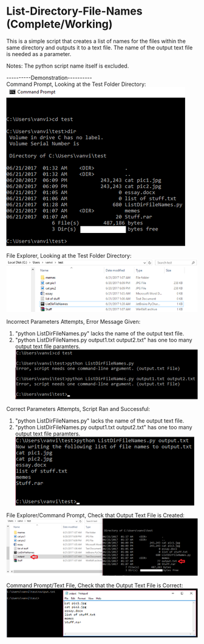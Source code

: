 # List-Directory-File-Names (Complete/Working)
This is a simple script that creates a list of names for the files within the same directory and outputs it to a text file. The name of the output text file is needed as a parameter. <br />

Notes: The python script name itself is excluded. 

----------Demonstration----------<br />
Command Prompt, Looking at the Test Folder Directory: <br />
![cdmfolder](/demo/1.png)

File Explorer, Looking at the Test Folder Directory: <br />
![explorerfolder](/demo/2.png)

Incorrect Parameters Attempts, Error Message Given: <br />
1. "python ListDirFileNames.py" lacks the name of the output text file.
2. "python ListDirFileNames.py output1.txt output2.txt" has one too many output text file paramters.
![error](/demo/3.png)

Correct Parameters Attempts, Script Ran and Successful: <br />
1. "python ListDirFileNames.py" lacks the name of the output text file.
2. "python ListDirFileNames.py output1.txt output2.txt" has one too many output text file paramters.
![sucess](/demo/4.png)

File Explorer/Command Prompt, Check that Output Text File is Created: <br />
![check1](/demo/6.png)

Command Prompt/Text File, Check that the Output Text File is Correct: <br />
![check2](/demo/5.png)
